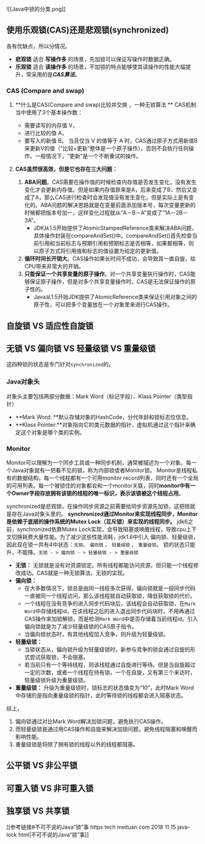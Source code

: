 
![[Java中锁的分类.png]]
## 使用乐观锁(CAS)还是悲观锁(synchronized)
各有优缺点，所以分情况。
- **悲观锁** 适合 **写操作多** 的场景，先加锁可以保证写操作时数据正确。
- **乐观锁** 适合 **读操作多** 的场景，不加锁的特点能够使其读操作的性能大幅提升，常采用的是***CAS算法***。

### CAS (Compare and swap)
1. **什么是CAS(Compare and swap)比较并交换 ，一种无锁算法 **
	CAS机制当中使用了3个基本操作数：
	- 需要读写的内存值 V，
	- 进行比较的值 A，
	- 要写入的新值 B。
当且仅当 V 的值等于 A 时，CAS通过原子方式用新值B来更新V的值（“比较+更新”整体是一个原子操作），否则不会执行任何操作。一般情况下，“更新”是一个不断重试的操作。

2. **CAS虽然很高效，但是它也存在三大问题：**  
	1. **ABA问题**。CAS需要在操作值的时候检查内存值是否发生变化，没有发生变化才会更新内存值。但是如果内存值原来是A，后来变成了B，然后又变成了A，那么CAS进行检查时会发现值没有发生变化，但是实际上是有变化的。ABA问题的解决思路就是在变量前面添加版本号，每次变量更新的时候都把版本号加一，这样变化过程就从“A－B－A”变成了“1A－2B－3A”。
		- JDK从1.5开始提供了AtomicStampedReference类来解决ABA问题，具体操作封装在compareAndSet()中。compareAndSet()首先检查当前引用和当前标志与预期引用和预期标志是否相等，如果都相等，则以原子方式将引用值和标志的值设置为给定的更新值。 
	1. **循环时间长开销大**。CAS操作如果长时间不成功，会导致其一直自旋，给CPU带来非常大的开销。  
	2. **只能保证一个共享变量的原子操作**。对一个共享变量执行操作时，CAS能够保证原子操作，但是对多个共享变量操作时，CAS是无法保证操作的原子性的。
		- Java从1.5开始JDK提供了AtomicReference类来保证引用对象之间的原子性，可以把多个变量放在一个对象里来进行CAS操作。

## 自旋锁 VS 适应性自旋锁

## 无锁 VS 偏向锁 VS 轻量级锁 VS 重量级锁
这四种锁的状态是专门针对`synchronized`的。
### Java对象头
对象头主要包括两部分数据：Mark Word（标记字段）、Klass Pointer（类型指针）
- **Mark Word: **默认存储对象的HashCode，分代年龄和锁标志位信息。
- **Klass Pointer:**对象指向它的类元数据的指针，虚拟机通过这个指针来确定这个对象是哪个类的实例。

### Monitor
Monitor可以理解为一个同步工具或一种同步机制，通常被描述为一个对象。每一个Java对象就有一把看不见的锁，称为内部锁或者Monitor锁。
Monitor是线程私有的数据结构，每一个线程都有一个可用monitor record列表，同时还有一个全局的可用列表。每一个被锁住的对象都会和一个monitor关联，同时**monitor中有一个Owner字段存放拥有该锁的线程的唯一标识，表示该锁被这个线程占用**。

synchronized是悲观锁，在操作同步资源之前需要给同步资源先加锁，这把锁就是存在Java对象头里的。
**synchronized通过Monitor来实现线程同步，Monitor是依赖于底层的操作系统的Mutex Lock（互斥锁）来实现的线程同步。**
jdk6之前，synchronized依靠Mutex Lock实现，会导致阻塞或唤醒线程，导致cpu上下文切换耗费大量性能。为了减少这些性能消耗，jdk1.6中引入 偏向锁、轻量级锁，因此现在锁一共有4中状态：`无锁`、 `偏向锁` 、 `轻量级锁` 、 `重量级锁`。
锁的状态只能升，不能降。`无锁 - > 偏向锁 - > 轻量级锁 - > 重量级锁 `
- **无锁：**
无锁就是没有对资源锁定。所有线程都能访问资源，但只能一个线程修改成功。CAS就是一种无锁算法，无锁的实现。
- **偏向锁：**
	- 在大多数情况下，锁总是由同一线程多次获得，偏向锁就是一段同步代码一直被同一个线程访问，那么该线程就自动获取锁，降低获取锁的代价。
	- 一个线程在没有竞争的进入同步代码块后，该线程会自动获取锁，在`Mark Word`中存储线程id，在该线程之后的进入退出同步代码块时，不用再通过CAS操作来加锁解锁，而是检测`Mark Word`中是否存储着当前线程id。引入偏向锁就是为了减少轻量级锁的CAS原子指令。
	- 当偏向锁状态时，有其他线程加入竞争，则升级为轻量级锁。
- **轻量级锁：**
	- 当锁状态从，偏向锁升级为轻量级锁时，新参与竞争的锁会通过自旋的形式尝试获取锁，不会阻塞。
	- 若当前只有一个等待线程，则该线程通过自旋进行等待。但是当自旋超过一定的次数，或者一个线程在持有锁，一个在自旋，又有第三个来访时，轻量级锁升级为重量级锁。
- **重量级锁：**
升级为重量级锁时，锁标志的状态值变为“10”，此时Mark Word中存储的是指向重量级锁的指针，此时等待锁的线程都会进入阻塞状态。

综上，
1. 偏向锁通过对比Mark Word解决加锁问题，避免执行CAS操作。
2. 而轻量级锁是通过用CAS操作和自旋来解决加锁问题，避免线程阻塞和唤醒而影响性能。
3. 重量级锁是将除了拥有锁的线程以外的线程都阻塞。

## 公平锁 VS 非公平锁

## 可重入锁 VS 非可重入锁

## 独享锁 VS 共享锁

[[参考链接#不可不说的Java“锁”事 https tech meituan com 2018 11 15 java-lock html|不可不说的Java“锁”事]]